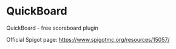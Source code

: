 # QuickBoard
QuickBoard - free scoreboard plugin

Official Spigot page: https://www.spigotmc.org/resources/15057/
